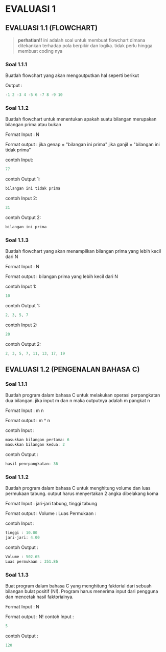 # EVALUASI 1

## EVALUASI 1.1 (FLOWCHART)
> **perhatian!!** ini adalah soal untuk membuat flowchart dimana ditekankan terhadap pola berpikir dan logika. tidak perlu hingga membuat coding nya

### Soal 1.1.1
Buatlah flowchart yang akan mengoutputkan hal seperti berikut

Output :

```c
-1 2 -3 4 -5 6 -7 8 -9 10
```

### Soal 1.1.2
Buatlah flowchart untuk menentukan apakah suatu bilangan merupakan bilangan prima atau bukan

Format Input :
N

Format output :
jika genap = "bilangan ini prima"
jika ganjil = "bilangan ini tidak prima"

contoh Input:

```c
77
```

contoh Output 1:

```c
bilangan ini tidak prima 
```

contoh Input 2:

```c
31
```

contoh Output 2:

```c
bilangan ini prima
```

### Soal 1.1.3
Buatlah flowchart yang akan menampilkan bilangan prima yang lebih kecil dari N

Format Input :
N

Format output :
bilangan prima yang lebih kecil dari N

contoh Input 1:

```c
10
```

contoh Output 1:

```c
2, 3, 5, 7
```

contoh Input 2:

```c
20
```

contoh Output 2:

```c
2, 3, 5, 7, 11, 13, 17, 19
```

## EVALUASI 1.2 (PENGENALAN BAHASA C)

### Soal 1.1.1
Buatlah program dalam bahasa C untuk melakukan operasi perpangkatan dua bilangan. jika input m dan n maka outputnya adalah m pangkat n

Format Input :
m n

Format output :
m ^ n

contoh Input :

```c
masukkan bilangan pertama: 6
masukkan bilangan kedua: 2
```

contoh Output : 

```c
hasil penrpangkatan: 36
```

### Soal 1.1.2
Buatlah program dalam bahasa C untuk menghitung volume dan luas permukaan tabung. output harus menyertakan 2 angka dibelakang koma

Format Input :
jari-jari tabung, tinggi tabung

Format output :
Volume :
Luas Permukaan :

contoh Input :

```c
tinggi : 10.00
jari-jari: 4.00
```

contoh Output :

```c
Volume : 502.65
Luas permukaan : 351.86

```

### Soal 1.1.3
Buat program dalam bahasa C yang menghitung faktorial dari sebuah bilangan bulat positif (N!). Program harus menerima input dari pengguna dan mencetak hasil faktorialnya.

Format Input :
N

Format output :
N! 
contoh Input :

```c
5
```

contoh Output :

```c
120

```